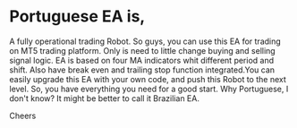# Portuguese EA is,
A fully operational trading Robot. So guys, you can use this EA for trading on MT5 trading platform. 
Only is need to little change buying and selling signal logic. EA is based on four MA indicators whit different period and shift. 
Also have break even and trailing stop function integrated.You can easily upgrade this EA with your own code, and push this Robot to the next level. So, you have everything you need for a good start. Why Portuguese, I don't know? It might be better to call it Brazilian EA.

Cheers 
